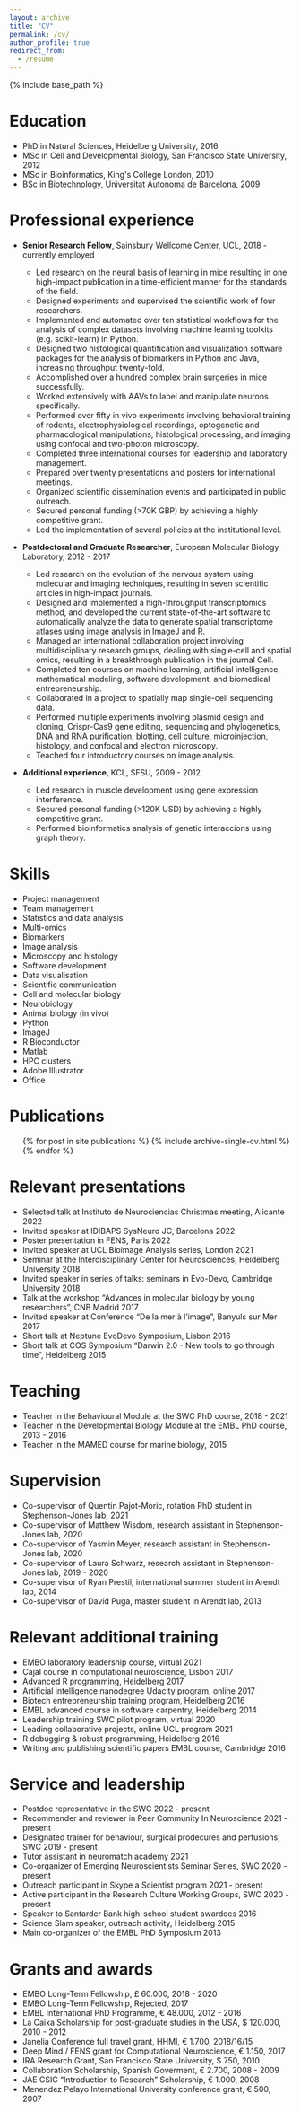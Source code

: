 ```yaml
---
layout: archive
title: "CV"
permalink: /cv/
author_profile: true
redirect_from:
  - /resume
---
```


{% include base_path %}

Education
======
* PhD in Natural Sciences, Heidelberg University, 2016
* MSc in Cell and Developmental Biology, San Francisco State University, 2012
* MSc in Bioinformatics, King's College London, 2010
* BSc in Biotechnology, Universitat Autonoma de Barcelona, 2009

Professional experience
======
* **Senior Research Fellow**, Sainsbury Wellcome Center, UCL, 2018 - currently employed
    * Led research on the neural basis of learning in mice resulting in one high-impact publication in a time-efficient manner for the standards of the field.
    * Designed experiments and supervised the scientific work of four researchers.
    * Implemented and automated over ten statistical workflows for the analysis of complex datasets involving machine learning toolkits (e.g. scikit-learn) in Python.
    * Designed two histological quantification and visualization software packages for the analysis of biomarkers in Python and Java, increasing throughput twenty-fold.
    * Accomplished over a hundred complex brain surgeries in mice successfully.
    * Worked extensively with AAVs to label and manipulate neurons specifically.
    * Performed over fifty in vivo experiments involving behavioral training of rodents, electrophysiological recordings, optogenetic and pharmacological manipulations, histological processing, and imaging using confocal and two-photon microscopy.
    * Completed three international courses for leadership and laboratory management.
    * Prepared over twenty presentations and posters for international meetings.
    * Organized scientific dissemination events and participated in public outreach.
    * Secured personal funding (>70K GBP) by achieving a highly competitive grant.
    * Led the implementation of several policies at the institutional level.


* **Postdoctoral and Graduate Researcher**, European Molecular Biology Laboratory, 2012 - 2017
    * Led research on the evolution of the nervous system using molecular and imaging techniques, resulting in seven scientific articles in high-impact journals.
    * Designed and implemented a high-throughput transcriptomics method, and developed the current state-of-the-art software to automatically analyze the data to generate spatial transcriptome atlases using image analysis in ImageJ and R.
    * Managed an international collaboration project involving multidisciplinary research groups, dealing with single-cell and spatial omics, resulting in a breakthrough publication in the journal Cell.
    * Completed ten courses on machine learning, artificial intelligence, mathematical modeling, software development, and biomedical entrepreneurship.
    * Collaborated in a project to spatially map single-cell sequencing data.
    * Performed multiple experiments involving plasmid design and cloning, Crispr-Cas9 gene editing, sequencing and phylogenetics, DNA and RNA purification, blotting, cell culture, microinjection, histology, and confocal and electron microscopy.
    * Teached four introductory courses on image analysis.


* **Additional experience**, KCL, SFSU, 2009 - 2012
    * Led research in muscle development using gene expression interference.
    * Secured personal funding (>120K USD) by achieving a highly competitive grant.
    * Performed bioinformatics analysis of genetic interaccions using graph theory.
  
Skills
======
* Project management
* Team management
* Statistics and data analysis
* Multi-omics
* Biomarkers
* Image analysis
* Microscopy and histology
* Software development
* Data visualisation
* Scientific communication
* Cell and molecular biology
* Neurobiology
* Animal biology (in vivo)
* Python
* ImageJ
* R Bioconductor
* Matlab
* HPC clusters
* Adobe Illustrator
* Office

Publications
======
  <ul>{% for post in site.publications %}
    {% include archive-single-cv.html %}
  {% endfor %}</ul>

Relevant presentations
======
* Selected talk at Instituto de Neurociencias Christmas meeting, Alicante 2022 
* Invited speaker at IDIBAPS SysNeuro JC, Barcelona 2022
* Poster presentation in FENS, Paris 2022
* Invited speaker at UCL Bioimage Analysis series, London 2021
* Seminar at the Interdisciplinary Center for Neurosciences, Heidelberg University 2018
* Invited speaker in series of talks: seminars in Evo-Devo, Cambridge University 2018
* Talk at the workshop “Advances in molecular biology by young researchers”, CNB Madrid 2017
* Invited speaker at Conference “De la mer à l’image”, Banyuls sur Mer 2017
* Short talk at Neptune EvoDevo Symposium, Lisbon 2016
* Short talk at COS Symposium “Darwin 2.0 - New tools to go through time”, Heidelberg 2015

Teaching
======
* Teacher in the Behavioural Module at the SWC PhD course, 2018 - 2021
* Teacher in the Developmental Biology Module at the EMBL PhD course, 2013 - 2016
* Teacher in the MAMED course for marine biology, 2015

Supervision
======
* Co-supervisor of Quentin Pajot-Moric, rotation PhD student in Stephenson-Jones lab, 2021
* Co-supervisor of Matthew Wisdom, research assistant in Stephenson-Jones lab, 2020
* Co-supervisor of Yasmin Meyer, research assistant in Stephenson-Jones lab, 2020
* Co-supervisor of Laura Schwarz, research assistant in Stephenson-Jones lab, 2019 - 2020
* Co-supervisor of Ryan Prestil, international summer student in Arendt lab, 2014
* Co-supervisor of David Puga, master student in Arendt lab, 2013

Relevant additional training
======
* EMBO laboratory leadership course, virtual 2021
* Cajal course in computational neuroscience, Lisbon 2017
* Advanced R programming, Heidelberg 2017
* Artificial intelligence nanodegree Udacity program, online 2017
* Biotech entrepreneurship training program, Heidelberg 2016
* EMBL advanced course in software carpentry, Heidelberg 2014
* Leadership training SWC pilot program, virtual 2020
* Leading collaborative projects, online UCL program 2021
* R debugging & robust programming, Heidelberg 2016
* Writing and publishing scientific papers EMBL course, Cambridge 2016

Service and leadership
======
* Postdoc representative in the SWC 2022 - present
* Recommender and reviewer in Peer Community In Neuroscience 2021 - present
* Designated trainer for behaviour, surgical prodecures and perfusions, SWC 2019 - present
* Tutor assistant in neuromatch academy 2021
* Co-organizer of Emerging Neuroscientists Seminar Series, SWC 2020 - present
* Outreach participant in Skype a Scientist program 2021 - present
* Active participant in the Research Culture Working Groups, SWC 2020 - present
* Speaker to Santarder Bank high-school student awardees 2016
* Science Slam speaker, outreach activity, Heidelberg 2015
* Main co-organizer of the EMBL PhD Symposium 2013

Grants and awards
======
* EMBO Long-Term Fellowship, £ 60.000, 2018 - 2020
* EMBO Long-Term Fellowship, Rejected, 2017
* EMBL International PhD Programme, € 48.000, 2012 - 2016
* La Caixa Scholarship for post-graduate studies in the USA, $ 120.000, 2010 - 2012
* Janelia Conference full travel grant, HHMI, € 1.700, 2018/16/15
* Deep Mind / FENS grant for Computational Neuroscience, € 1.150, 2017
* IRA Research Grant, San Francisco State University, $ 750, 2010
* Collaboration Scholarship, Spanish Goverment, € 2.700, 2008 - 2009
* JAE CSIC “Introduction to Research” Scholarship, € 1.000, 2008
* Menendez Pelayo International University conference grant, € 500, 2007

 
<!-- Talks
======
  <ul>{% for post in site.talks %}
    {% include archive-single-talk-cv.html %}
  {% endfor %}</ul> -->
  
<!-- Teaching
======
  <ul>{% for post in site.teaching %}
    {% include archive-single-cv.html %}
  {% endfor %}</ul> -->